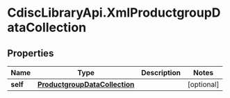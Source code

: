 # CdiscLibraryApi.XmlProductgroupDataCollection

## Properties

Name | Type | Description | Notes
------------ | ------------- | ------------- | -------------
**self** | [**ProductgroupDataCollection**](ProductgroupDataCollection.md) |  | [optional] 


